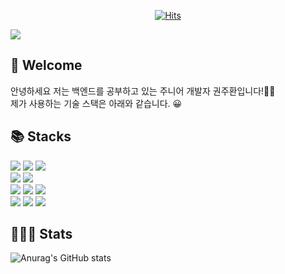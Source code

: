 <div align=center>

[![Hits](https://hits.seeyoufarm.com/api/count/incr/badge.svg?url=https%3A%2F%2Fgithub.com%2FJeongUijeong&count_bg=%2334A8D0&title_bg=%23555555&icon=github.svg&icon_color=%23E7E7E7&title=Visitors&edge_flat=true)](https://hits.seeyoufarm.com)

</div>

<img src="https://capsule-render.vercel.app/api?type=waving&color=gradient&height=300&section=header&text=Welcome%20to%20my%20GitHub%20profile!&fontAlign=60&fontAlignY=50&fontSize=40" />

<div align=left><h2>🌈 Welcome</h1></div>

안녕하세요 저는 백엔드를 공부하고 있는 주니어 개발자 권주환입니다!🙌🏻
<br>
제가 사용하는 기술 스택은 아래와 같습니다. 😀

<div align=left><h2>📚 Stacks</h2></div>

<div align=left>
  
  <img src="https://img.shields.io/badge/JAVA-007396?style=flat-square&logo=java&logoColor=white">
  <img src="https://img.shields.io/badge/Spring-6DB33F?style=flat-square&logo=spring&logoColor=white">
  <img src="https://img.shields.io/badge/SpringBoot-6DB33F?style=flat-square&logo=springboot&logoColor=white">
  <br>
  <img src="https://img.shields.io/badge/IntelliJ-000000?style=flat-square&logo=intellijidea&logoColor=white">
  <img src="https://img.shields.io/badge/Git-F05032?style=flat-square&logo=git&logoColor=white">
  <br>
  <img src="https://img.shields.io/badge/MySQL-4479A1?style=flat-square&logo=mysql&logoColor=white">
  <img src="https://img.shields.io/badge/H2-E6E600?style=flat-square&logo=h2&logoColor=white">
  <img src="https://img.shields.io/badge/AWS-232F3E?style=flat-square&logo=AWS&logoColor=white">
  <br>
  <img src="https://img.shields.io/badge/GitHub-181717?style=flat-square&logo=github&logoColor=white">
  <img src="https://img.shields.io/badge/Notion-000000?style=flat-square&logo=notion&logoColor=white">
  <img src="https://img.shields.io/badge/Slack-4A154B?style=flat-square&logo=slack&logoColor=white">
  
</div>

<div align=left><h2>👩🏻‍💻 Stats</h2>
  
![Anurag's GitHub stats](https://github-readme-stats.vercel.app/api?username=KwonJuHwan&show_icons=true&theme=dracula)

</div>
